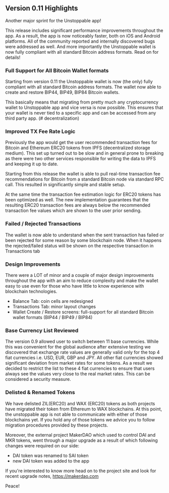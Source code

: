 ## Version 0.11 Highlights

Another major sprint for the Unstoppable app!

This release includes significant performance improvements throughout the app. As a result, the app is now noticeably faster, both on iOS and Android platforms. All of the community reported and internally discovered bugs were addressed as well. And more importantly the Unstoppable wallet is now fully compliant with all standard Bitcoin address formats. Read on for details!

### Full Support for All Bitcoin Wallet formats

Starting from version 0.11 the Unstoppable wallet is now (the only) fully compliant with all standard Bitcoin address formats. The wallet now able to create and restore BIP44, BIP49, BIP84 Bitcoin wallets.

This basically means that migrating from pretty much any cryptocurrency wallet to Unstoppable app and vice versa is now possible. This ensures that your wallet is never tied to a specific app and can be accessed from any third party app. (# decentralization)

### Improved TX Fee Rate Logic

Previously the app would get the user recommended transaction fees for Bitcoin and Ethereum ERC20 tokens from IPFS (decentralized storage medium). This set up turned out to be slow and in general prone to breaking as there were two other services responsible for writing the data to IPFS and keeping it up to date.

Starting from this release the wallet is able to pull real-time transaction fee recommendations for Bitcoin from a standard Bitcoin node via standard RPC call. This resulted in significantly simple and stable setup.

At the same time the transaction fee estimation logic for ERC20 tokens has been optimized as well. The new implementation guarantees that the resulting ERC20 transaction fees are always below the recommended transaction fee values which are shown to the user prior sending.

### Failed / Rejected Transactions

The wallet is now able to understand when the sent transaction has failed or been rejected for some reason by some blockchain node. When it happens the rejected/failed status will be shown on the respective transaction in Transactions tab

### Design Improvements

There were a LOT of minor and a couple of major design improvements throughout the app with an aim to reduce complexity and make the wallet easy to use even for those who have little to know experience with blockchain technologies.

- Balance Tab: coin cells are redesigned
- Transactions Tab: minor layout changes
- Wallet Create / Restore screens: full-support for all standard Bitcoin wallet formats (BIP44 / BIP49 / BIP84)

### Base Currency List Reviewed

The version 0.9 allowed user to switch between 11 base currencies. While this was convenient for the global audience after extensive testing we discovered that exchange rate values are generally valid only for the top 4 fiat currencies i.e. USD, EUR, GBP and JPY. All other fiat currencies showed significant deviation from market rates for some tokens. As a result we decided to restrict the list to these 4 fiat currencies to ensure that users always see the values very close to the real market rates. This can be considered a security measure.

### Delisted & Renamed Tokens

We have delisted ZIL(ERC20) and WAX (ERC20) tokens as both projects have migrated their token from Ethereum to WAX blockchains. At this point, the unstoppable app is not able to communicate with either of those blockchains yet. If you hold any of those tokens we advice you to follow migration procedures provided by these projects.

Moreover, the external project MakerDAO which used to control DAI and MKR tokens, went through a major upgrade as a result of which following changes were required on our side:

- DAI token was renamed to SAI token
- new DAI token was added to the app

If you're interested to know more head on to the project site and look for recent upgrade notes, https://makerdao.com

Peace!
